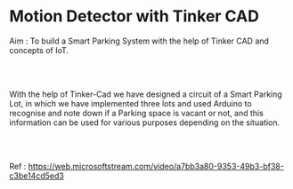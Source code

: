 # Motion Detector with Tinker CAD


Aim : To build a Smart Parking System with the help of Tinker CAD and concepts of IoT.


<br><br>

With the help of Tinker-Cad we have designed a circuit of a Smart Parking Lot, in which we have implemented three lots and used Arduino to recognise and note down if a Parking space is vacant or not, and this information can be used for various purposes depending on the situation.

<br><br>

Ref : https://web.microsoftstream.com/video/a7bb3a80-9353-49b3-bf38-c3be14cd5ed3
